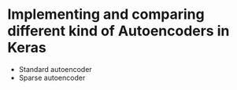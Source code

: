 # Implementing and comparing different kind of Autoencoders in Keras

- Standard autoencoder
- Sparse autoencoder
